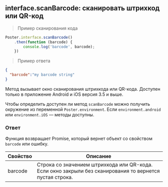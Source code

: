 ## interface.scanBarcode: сканировать штрихкод или QR-код

> Пример сканирования кода

```javascript
Poster.interface.scanBarcode()
    .then(function (barcode) {
        console.log('barcode', barcode);
    })
```

> Пример ответа 

```json
{
  "barcode":"my barcode string"
}
```

Метод вызывает окно сканирования штрихкода или QR-кода. Доступен только в приложение Android и iOS версия 3.5 и выше. 

Чтобы определить доступен ли метод `scanBarcode` можно получить окружение из переменной `Poster.environment`. 
Если `environment.android` или `environment.iOS` — методы доступны. 

### Ответ

Функция возвращает Promise, который вернет объект со свойством `barcode` или ошибку.

Свойство | Описание
-------- | --------
barcode | Строка со значением штрихкода или QR-кода. Если окно закрыли без сканирования то вернется пустая строка.  


